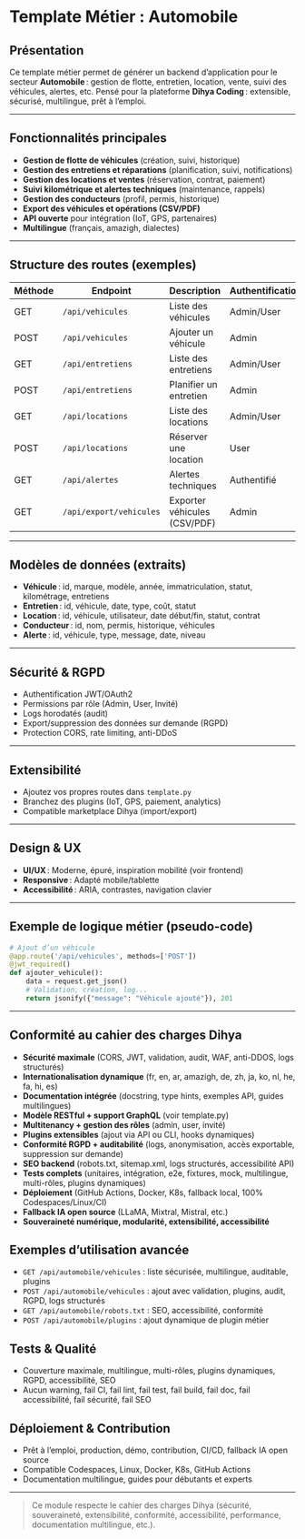 # Template Métier : Automobile

## Présentation

Ce template métier permet de générer un backend d’application pour le secteur **Automobile** : gestion de flotte, entretien, location, vente, suivi des véhicules, alertes, etc.
Pensé pour la plateforme **Dihya Coding** : extensible, sécurisé, multilingue, prêt à l’emploi.

---

## Fonctionnalités principales

- **Gestion de flotte de véhicules** (création, suivi, historique)
- **Gestion des entretiens et réparations** (planification, suivi, notifications)
- **Gestion des locations et ventes** (réservation, contrat, paiement)
- **Suivi kilométrique et alertes techniques** (maintenance, rappels)
- **Gestion des conducteurs** (profil, permis, historique)
- **Export des véhicules et opérations (CSV/PDF)**
- **API ouverte** pour intégration (IoT, GPS, partenaires)
- **Multilingue** (français, amazigh, dialectes)

---

## Structure des routes (exemples)

| Méthode | Endpoint                     | Description                        | Authentification |
|---------|------------------------------|------------------------------------|------------------|
| GET     | `/api/vehicules`             | Liste des véhicules                | Admin/User       |
| POST    | `/api/vehicules`             | Ajouter un véhicule                | Admin            |
| GET     | `/api/entretiens`            | Liste des entretiens               | Admin/User       |
| POST    | `/api/entretiens`            | Planifier un entretien             | Admin            |
| GET     | `/api/locations`             | Liste des locations                | Admin/User       |
| POST    | `/api/locations`             | Réserver une location              | User             |
| GET     | `/api/alertes`               | Alertes techniques                 | Authentifié      |
| GET     | `/api/export/vehicules`      | Exporter véhicules (CSV/PDF)       | Admin            |

---

## Modèles de données (extraits)

- **Véhicule** : id, marque, modèle, année, immatriculation, statut, kilométrage, entretiens
- **Entretien** : id, véhicule, date, type, coût, statut
- **Location** : id, véhicule, utilisateur, date début/fin, statut, contrat
- **Conducteur** : id, nom, permis, historique, véhicules
- **Alerte** : id, véhicule, type, message, date, niveau

---

## Sécurité & RGPD

- Authentification JWT/OAuth2
- Permissions par rôle (Admin, User, Invité)
- Logs horodatés (audit)
- Export/suppression des données sur demande (RGPD)
- Protection CORS, rate limiting, anti-DDoS

---

## Extensibilité

- Ajoutez vos propres routes dans `template.py`
- Branchez des plugins (IoT, GPS, paiement, analytics)
- Compatible marketplace Dihya (import/export)

---

## Design & UX

- **UI/UX** : Moderne, épuré, inspiration mobilité (voir frontend)
- **Responsive** : Adapté mobile/tablette
- **Accessibilité** : ARIA, contrastes, navigation clavier

---

## Exemple de logique métier (pseudo-code)

```python
# Ajout d’un véhicule
@app.route('/api/vehicules', methods=['POST'])
@jwt_required()
def ajouter_vehicule():
    data = request.get_json()
    # Validation, création, log...
    return jsonify({"message": "Véhicule ajouté"}), 201
````

---

## Conformité au cahier des charges Dihya

- **Sécurité maximale** (CORS, JWT, validation, audit, WAF, anti-DDOS, logs structurés)
- **Internationalisation dynamique** (fr, en, ar, amazigh, de, zh, ja, ko, nl, he, fa, hi, es)
- **Documentation intégrée** (docstring, type hints, exemples API, guides multilingues)
- **Modèle RESTful + support GraphQL** (voir template.py)
- **Multitenancy + gestion des rôles** (admin, user, invité)
- **Plugins extensibles** (ajout via API ou CLI, hooks dynamiques)
- **Conformité RGPD + auditabilité** (logs, anonymisation, accès exportable, suppression sur demande)
- **SEO backend** (robots.txt, sitemap.xml, logs structurés, accessibilité API)
- **Tests complets** (unitaires, intégration, e2e, fixtures, mock, multilingue, multi-rôles, plugins dynamiques)
- **Déploiement** (GitHub Actions, Docker, K8s, fallback local, 100% Codespaces/Linux/CI)
- **Fallback IA open source** (LLaMA, Mixtral, Mistral, etc.)
- **Souveraineté numérique, modularité, extensibilité, accessibilité**

## Exemples d’utilisation avancée

- `GET /api/automobile/vehicules` : liste sécurisée, multilingue, auditable, plugins
- `POST /api/automobile/vehicules` : ajout avec validation, plugins, audit, RGPD, logs structurés
- `GET /api/automobile/robots.txt` : SEO, accessibilité, conformité
- `POST /api/automobile/plugins` : ajout dynamique de plugin métier

## Tests & Qualité

- Couverture maximale, multilingue, multi-rôles, plugins dynamiques, RGPD, accessibilité, SEO
- Aucun warning, fail CI, fail lint, fail test, fail build, fail doc, fail accessibilité, fail sécurité, fail SEO

## Déploiement & Contribution

- Prêt à l’emploi, production, démo, contribution, CI/CD, fallback IA open source
- Compatible Codespaces, Linux, Docker, K8s, GitHub Actions
- Documentation multilingue, guides pour débutants et experts

---

> Ce module respecte le cahier des charges Dihya (sécurité, souveraineté, extensibilité, conformité, accessibilité, performance, documentation multilingue, etc.).
